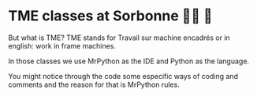  # TME classes at Sorbonne :woman_technologist: :blue_heart: 

But what is TME? TME stands for Travail sur machine encadrés or in english: work in frame machines. 

In those classes we use MrPython as the IDE and Python as the language.

You might notice through the code some especific ways of coding and comments and the reason for that is MrPython rules. 




